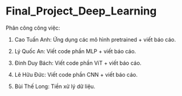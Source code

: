 # Final_Project_Deep_Learning

Phân công công việc:

1. Cao Tuấn Anh: Ứng dụng các mô hình pretrained + viết báo cáo.

2. Lý Quốc An: Viết code phần MLP + viết báo cáo.

3. Đinh Duy Bách: Viết code phần ViT + viết báo cáo.

4. Lê Hữu Đức: Viết code phần CNN + viết báo cáo.

5. Bùi Thế Long: Tiền xử lý dữ liệu.
